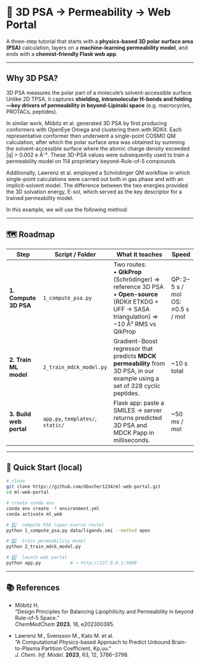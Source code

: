 # 🧪 3D PSA → Permeability → Web Portal

A three-step tutorial that starts with a **physics-based 3D polar surface area (PSA)** calculation, layers on a **machine-learning permeability model**, and ends with a **chemist-friendly Flask web app**.

---

## Why 3D PSA?

3D PSA measures the polar part of a molecule’s solvent-accessible surface. Unlike 2D TPSA, it captures **shielding, intramolecular H-bonds and folding—key drivers of permeability in beyond-Lipinski space** (e.g. macrocycles, PROTACs, peptides).

In similar work, Möbitz et al. generated 3D PSA by first producing conformers with OpenEye Omega and clustering them with RDKit. Each representative conformer then underwent a single-point COSMO QM calculation, after which the polar surface area was obtained by summing the solvent-accessible surface where the atomic charge density exceeded |q| > 0.002 e Å⁻². These 3D-PSA values were subsequently used to train a permeability model on 114 proprietary beyond-Rule-of-5 compounds.

Additionally, Lawrenz et al. employed a Schrödinger QM workflow in which single-point calculations were carried out both in gas phase and with an implicit-solvent model. The difference between the two energies provided the 3D solvation energy, E-sol, which served as the key descriptor for a trained permeability model.

In this example, we will use the following method: 

---

## 🗺 Roadmap

| Step | Script / Folder | What it teaches | Speed |
|------|-----------------|-----------------|-------|
| **1. Compute 3D PSA** | `1_compute_psa.py` | Two routes:<br>• **QikProp** (Schrödinger) ⇒ reference 3D PSA<br>• **Open-source** (RDKit ETKDG + UFF → SASA triangulation) ⇒ ~10 Å² RMS vs QikProp | QP: 2–5 s / mol<br>OS: ≤0.5 s / mol |
| **2. Train ML model** | `2_train_mdck_model.py` | Gradient-Boost regressor that predicts **MDCK permeability** from 3D PSA, in our example using a set of 328 cyclic peptides. | ~10 s total |
| **3. Build web portal** | `app.py`, `templates/`, `static/` | Flask app: paste a SMILES → server returns predicted 3D PSA and MDCK Papp in milliseconds. | ~50 ms / mol |

---

## 🚀 Quick Start (local)

```bash
# clone
git clone https://github.com/dbucher1234/ml-web-portal.git
cd ml-web-portal

# create conda env
conda env create -f environment.yml
conda activate ml_web

# 1️⃣  compute PSA (open-source route)
python 1_compute_psa.py data/ligands.smi --method open

# 2️⃣  train permeability model
python 2_train_mdck_model.py

# 3️⃣  launch web portal
python app.py           # → http://127.0.0.1:5000

```
---

## 📚 References

- Möbitz H.  
  “Design Principles for Balancing Lipophilicity and Permeability in beyond Rule-of-5 Space.”  
  *ChemMedChem* **2023**, 18, e202300395.
  
- Lawrenz M., Svensson M., Kato M. et al.  
  “A Computational Physics-based Approach to Predict Unbound Brain-to-Plasma Partition Coefficient, Kp,uu.”  
  *J. Chem. Inf. Model.* **2023**, 63, 12, 3786–3798.




